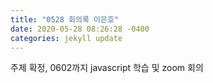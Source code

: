 ```yaml
---
title: "0528 회의록 이은호"
date: 2020-05-28 08:26:28 -0400
categories: jekyll update
---
```

주제 확정, 0602까지 javascript 학습 및 zoom 회의
